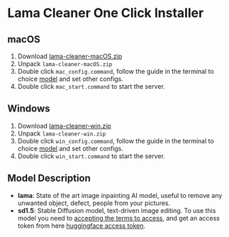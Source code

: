 # Lama Cleaner One Click Installer

## macOS

1. Download [lama-cleaner-macOS.zip](https://github.com/Sanster/lama-cleaner/releases/download/one_click_installer/lama-cleaner-macOS.zip)
1. Unpack `lama-cleaner-macOS.zip`
1. Double click `mac_config.command`, follow the guide in the terminal to choice [model](#model-description) and set other configs.
1. Double click `mac_start.command` to start the server.

## Windows

1. Download [lama-cleaner-win.zip](https://github.com/Sanster/lama-cleaner/releases/download/win_one_click_installer/lama-cleaner-win.zip)
1. Unpack `lama-cleaner-win.zip`
1. Double click `win_config.command`, follow the guide in the terminal to choice [model](#model-description) and set other configs.
1. Double click `win_start.command` to start the server.

## Model Description

- **lama**: State of the art image inpainting AI model, useful to remove any unwanted object, defect, people from your pictures.
- **sd1.5**: Stable Diffusion model, text-driven image editing. To use this model you need to [accepting the terms to access](https://huggingface.co/runwayml/stable-diffusion-inpainting), and
  get an access token from here [huggingface access token](https://huggingface.co/docs/hub/security-tokens).
